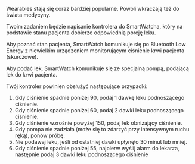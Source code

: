Wearables stają się coraz bardziej popularne. Powoli wkraczają też do świata medycyny.

Twoim zadaniem będzie napisanie kontrolera do SmartWatcha, który na podstawie stanu pacjenta dobierze odpowiednią porcję
 leku.

Aby poznać stan pacjenta, SmartWatch komunikuje się po Bluetooth Low Energy z niewielkim urządzeniem monitorującym 
ciśnienie krwi pacjenta (skurczowe).

Aby podać lek, SmartWatch komunikuje się ze specjalną pompą, podającą lek do krwi pacjenta.

Twój kontroler powinien obsłużyć następujące przypadki:

1. Gdy ciśnienie spadnie poniżej 90, podaj 1 dawkę leku podnoszącego ciśnienie.
2. Gdy ciśnienie spadnie poniżej 60, podaj 2 dawki leku podnoszącego ciśnienie.
3. Gdy ciśnienie wzrośnie powyżej 150, podaj lek obniżający ciśnienie. 
5. Gdy pompa nie zadziała (może się to zdarzyć przy intensywnym ruchu ręką), ponów próbę.
6. Nie podawaj leku, jeśli od ostatniej dawki upłynęło 30 minut lub mniej.
7. Gdy ciśnienie spadnie poniżej 55, najpierw wyślij alarm do lekarza, następnie podaj
 3 dawki leku podnoszącego ciśnienie